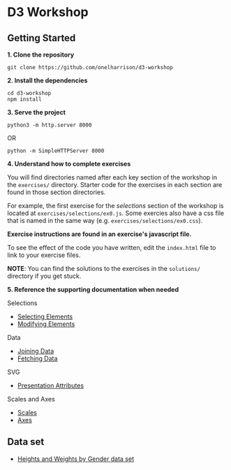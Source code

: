 # D3 Workshop

## Getting Started

**1. Clone the repository**
```
git clone https://github.com/onelharrison/d3-workshop
```

**2. Install the dependencies**
```
cd d3-workshop
npm install
```

**3. Serve the project**
```
python3 -m http.server 8000
```

OR

```
python -m SimpleHTTPServer 8000
```

**4. Understand how to complete exercises**

You will find directories named after each key section of the workshop in the
`exercises/` directory. Starter code for the exercises in each section are
found in those section directories.

For example, the first exercise for the _selections_ section of the workshop is
located at `exercises/selections/ex0.js`. Some exercies also have a css file that
is named in the same way (e.g. `exercises/selections/ex0.css`).

**Exercise instructions are found in an exercise's javascript file.**

To see the effect of the code you have written, edit the `index.html` file to
link to your exercise files.

**NOTE**: You can find the solutions to the exercises in the `solutions/`
directory if you get stuck.

**5. Reference the supporting documentation when needed**

Selections
* [Selecting Elements](https://github.com/d3/d3-selection#selecting-elements)
* [Modifying Elements](https://github.com/d3/d3-selection#modifying-elements)

Data
* [Joining Data](https://github.com/d3/d3-selection#joining-data)
* [Fetching Data](https://github.com/d3/d3-fetch#api-reference)

SVG
* [Presentation Attributes](https://www.w3.org/TR/SVG/styling.html#PresentationAttributes)

Scales and Axes
* [Scales](https://github.com/d3/d3-scale#api-reference)
* [Axes](https://github.com/d3/d3-axis#api-reference)

## Data set
* [Heights and Weights by Gender data set](https://www.kaggle.com/mustafaali96/weight-height)
